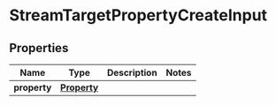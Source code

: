 
# StreamTargetPropertyCreateInput

## Properties
Name | Type | Description | Notes
------------ | ------------- | ------------- | -------------
**property** | [**Property**](Property.md) |  | 



